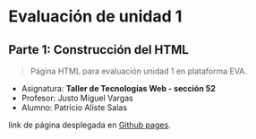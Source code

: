 # Evaluación de unidad 1

## ​Parte 1: Construcción del HTML



> Página HTML para evaluación unidad 1 en plataforma EVA.

- Asignatura: **Taller de Tecnologías Web - sección 52**
- Profesor: Justo Miguel Vargas
- Alumno: Patricio Aliste Salas

link de página desplegada en [Github pages](https://nonspada.github.io/Foro01-galeria-de-arte/).